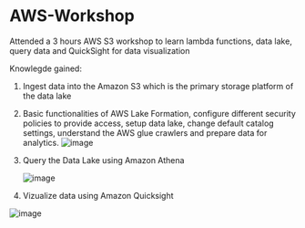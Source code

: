 # AWS-Workshop
Attended a 3 hours AWS S3 workshop to learn lambda functions, data lake, query data and QuickSight for data visualization

Knowlegde gained:
1. Ingest data into the Amazon S3 which is the primary storage platform of the data lake
2. Basic functionalities of AWS Lake Formation, configure different security policies to provide access, setup data lake, change default catalog settings, understand the AWS glue crawlers and prepare data for analytics.
  ![image](https://github.com/SaneelTare/AWS-Workshop/assets/90349506/e645f3ef-30e3-4f4c-a3b0-f5a159b1b7cb)
  
3. Query the Data Lake using Amazon Athena

   ![image](https://github.com/SaneelTare/AWS-Workshop/assets/90349506/53b7cac4-3ebd-4d5a-80ad-ec6a6b2ef86e)

5. Vizualize data using Amazon Quicksight

![image](https://github.com/SaneelTare/AWS-Workshop/assets/90349506/0bdf95f9-ba5e-4499-b0c9-2a6d94cacab0)
